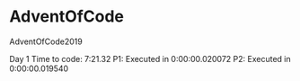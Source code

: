 # AdventOfCode
AdventOfCode2019

Day 1
Time to code: 7:21.32
P1: Executed in 0:00:00.020072
P2: Executed in 0:00:00.019540
